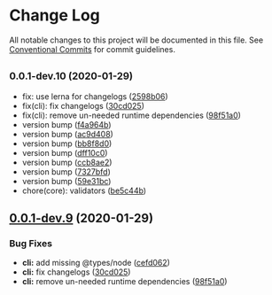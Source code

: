 # Change Log

All notable changes to this project will be documented in this file.
See [Conventional Commits](https://conventionalcommits.org) for commit guidelines.

## <small>0.0.1-dev.10 (2020-01-29)</small>

* fix: use lerna for changelogs ([2598b06](https://github.com/mike-north/certin/commit/2598b06))
* fix(cli): fix changelogs ([30cd025](https://github.com/mike-north/certin/commit/30cd025))
* fix(cli): remove un-needed runtime dependencies ([98f51a0](https://github.com/mike-north/certin/commit/98f51a0))
* version bump ([f4a964b](https://github.com/mike-north/certin/commit/f4a964b))
* version bump ([ac9d408](https://github.com/mike-north/certin/commit/ac9d408))
* version bump ([bb8f8d0](https://github.com/mike-north/certin/commit/bb8f8d0))
* version bump ([dff10c0](https://github.com/mike-north/certin/commit/dff10c0))
* version bump ([ccb8ae2](https://github.com/mike-north/certin/commit/ccb8ae2))
* version bump ([7327bfd](https://github.com/mike-north/certin/commit/7327bfd))
* version bump ([59e31bc](https://github.com/mike-north/certin/commit/59e31bc))
* chore(core): validators ([be5c44b](https://github.com/mike-north/certin/commit/be5c44b))





## [0.0.1-dev.9](https://github.com/mike-north/certin/compare/@certin/core@0.0.1-dev.3...@certin/core@0.0.1-dev.9) (2020-01-29)


### Bug Fixes

* **cli:** add missing @types/node ([cefd062](https://github.com/mike-north/certin/commit/cefd062168977390c8b45b7b35613c8c0a307f09))
* **cli:** fix changelogs ([30cd025](https://github.com/mike-north/certin/commit/30cd025d200113f4b9ec2bdafb4a1e7135acdba7))
* **cli:** remove un-needed runtime dependencies ([98f51a0](https://github.com/mike-north/certin/commit/98f51a014e3333374add952a671281b8d0a7b62c))
